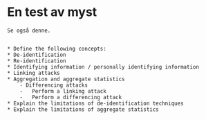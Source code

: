 # En test av myst

```{seealso}
Se også denne. 
```

```{admonition}Learning Objectives After reading this chapter, you be able to:

* Define the following concepts:
* De-identification
* Re-identification
* Identifying information / personally identifying information 
* Linking attacks
* Aggregation and aggregate statistics
    - Differencing attacks
    -   Perform a linking attack
    -   Perform a differencing attack
* Explain the limitations of de-identification techniques
* Explain the limitations of aggregate statistics 
```
